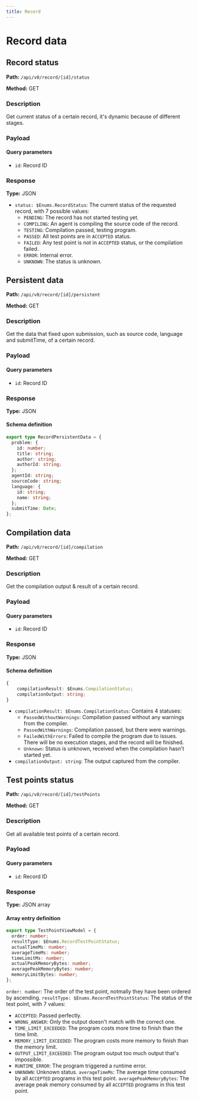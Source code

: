 ```yaml
---
title: Record
---
```


# Record data

## Record status

**Path:** `/api/v0/record/[id]/status`

**Method:** GET

### Description

Get current status of a certain record,
it's dynamic because of different stages.

### Payload

#### Query parameters

- `id`: Record ID

### Response

**Type:** JSON

- `status: $Enums.RecordStatus`: The current status of the requested record, with 7 possible values:
  - `PENDING`: The record has not started testing yet.
  - `COMPILING`: An agent is compiling the source code of the record.
  - `TESTING`: Compilation passed, testing program.
  - `PASSED`: All test points are in `ACCEPTED` status.
  - `FAILED`: Any test point is not in `ACCEPTED` status, or the compilation failed.
  - `ERROR`: Internal error.
  - `UNKNOWN`: The status is unknown.

## Persistent data

**Path:** `/api/v0/record/[id]/persistent`

**Method:** GET

### Description

Get the data that fixed upon submission,
such as source code, language and submitTime,
of a certain record.

### Payload

#### Query parameters

- `id`: Record ID

### Response

**Type:** JSON

#### Schema definition

```typescript
export type RecordPersistentData = {
  problem: {
    id: number;
    title: string;
    author: string;
    authorId: string;
  };
  agentId: string;
  sourceCode: string;
  language: {
    id: string;
    name: string;
  };
  submitTime: Date;
};
```

## Compilation data

**Path:** `/api/v0/record/[id]/compilation`

**Method:** GET

### Description

Get the compilation output & result of a certain record.

### Payload

#### Query parameters

- `id`: Record ID

### Response

**Type:** JSON

#### Schema definition

```typescript
{
    compilationResult: $Enums.CompilationStatus;
    compilationOutput: string;
}
```

- `compilationResult: $Enums.CompilationStatus`: Contains 4 statuses:
  - `PassedWithoutWarnings`: Compilation passed without any warnings from the compiler.
  - `PassedWithWarnings`: Compilation passed, but there were warnings.
  - `FailedWithErrors`: Failed to compile the program due to issues. There will be no execution stages, and the record will be finished.
  - `Unknown`: Status is unknown, received when the compilation hasn't started yet.
- `compilationOutput: string`: The output captured from the compiler.

## Test points status

**Path:** `/api/v0/record/[id]/testPoints`

**Method:** GET

### Description

Get all available test points of a certain record.

### Payload

#### Query parameters

- `id`: Record ID

### Response

**Type:** JSON array

#### Array entry definition

```typescript
export type TestPointViewModel = {
  order: number;
  resultType: $Enums.RecordTestPointStatus;
  actualTimeMs: number;
  averageTimeMs: number;
  timeLimitMs: number;
  actualPeakMemoryBytes: number;
  averagePeakMemoryBytes: number;
  memoryLimitBytes: number;
};
```

`order: number`: The order of the test point, notmally they have been ordered by ascending.
`resultType: $Enums.RecordTestPointStatus`: The status of the test point, with 7 values:
  - `ACCEPTED`: Passed perfectly.
  - `WRONG_ANSWER`: Only the output doesn't match with the correct one.
  - `TIME_LIMIT_EXCEEDED`: The program costs more time to finish than the time limit.
  - `MEMORY_LIMIT_EXCEEDED`: The program costs more memory to finish than the memory limit.
  - `OUTPUT_LIMIT_EXCEEDED`: The program output too much output that's impossible.
  - `RUNTIME_ERROR`: The program triggered a runtime error.
  - `UNKNOWN`: Unknown status.
`averageTimeMs`: The average time consumed by all `ACCEPTED` programs in this test point.
`averagePeakMemoryBytes`: The average peak memory consumed by all `ACCEPTED` programs in this test point.
